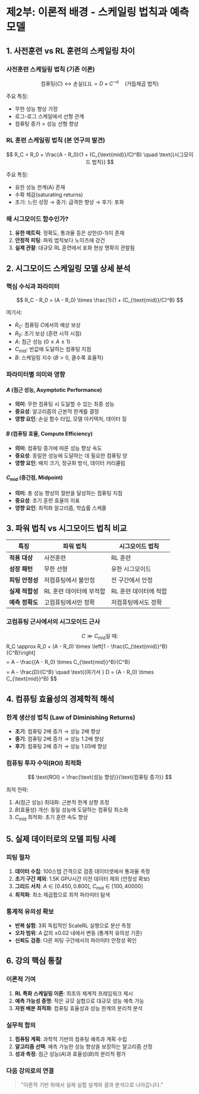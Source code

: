 # 제2부: 이론적 배경 - 스케일링 법칙과 예측 모델

## 1. 사전훈련 vs RL 훈련의 스케일링 차이

### 사전훈련 스케일링 법칙 (기존 이론)
$$
\text{컴퓨팅}(C) \leftrightarrow \text{손실}(L)
L = D \times C^{-\alpha} \quad \text{(거듭제곱 법칙)}
$$

주요 특징:
- 무한 성능 향상 가정
- 로그-로그 스케일에서 선형 관계
- 컴퓨팅 증가 = 성능 선형 향상

### RL 훈련 스케일링 법칙 (본 연구의 발견)
$$
R_C = R_0 + \frac{A - R_0}{1 + (C_{\text{mid}}/C)^B} \quad \text{(시그모이드 법칙)}
$$

주요 특징:
- 유한 성능 한계(A) 존재
- 수확 체감(saturating returns)
- 초기: 느린 성장 → 중기: 급격한 향상 → 후기: 포화

### 왜 시그모이드 함수인가?
1. **유한 메트릭**: 정확도, 통과율 등은 상한(0-1)이 존재
2. **안정적 피팅**: 파워 법칙보다 노이즈에 강건
3. **실제 관찰**: 대규모 RL 훈련에서 포화 현상 명확히 관찰됨

## 2. 시그모이드 스케일링 모델 상세 분석

### 핵심 수식과 파라미터
$$
R_C - R_0 = (A - R_0) \times \frac{1}{1 + (C_{\text{mid}}/C)^B}
$$

여기서:
- $R_C$: 컴퓨팅 $C$에서의 예상 보상
- $R_0$: 초기 보상 (훈련 시작 시점)
- $A$: 점근 성능 ($0 \leq A \leq 1$)
- $C_{\text{mid}}$: 반값에 도달하는 컴퓨팅 지점
- $B$: 스케일링 지수 ($B > 0$, 클수록 효율적)

### 파라미터별 의미와 영향

#### $A$ (점근 성능, Asymptotic Performance)
- **의미**: 무한 컴퓨팅 시 도달할 수 있는 최종 성능
- **중요성**: 알고리즘의 근본적 한계를 결정
- **영향 요인**: 손실 함수 타입, 모델 아키텍처, 데이터 질

#### $B$ (컴퓨팅 효율, Compute Efficiency)
- **의미**: 컴퓨팅 증가에 따른 성능 향상 속도
- **중요성**: 동일한 성능에 도달하는 데 필요한 컴퓨팅 양
- **영향 요인**: 배치 크기, 정규화 방식, 데이터 커리큘럼

#### $C_{\text{mid}}$ (중간점, Midpoint)
- **의미**: 총 성능 향상의 절반을 달성하는 컴퓨팅 지점
- **중요성**: 초기 훈련 효율의 지표
- **영향 요인**: 최적화 알고리즘, 학습률 스케줄

## 3. 파워 법칙 vs 시그모이드 법칙 비교

| 특징 | 파워 법칙 | 시그모이드 법칙 |
|------|----------|------------|
| **적용 대상** | 사전훈련 | RL 훈련 |
| **성장 패턴** | 무한 선형 | 유한 시그모이드 |
| **피팅 안정성** | 저컴퓨팅에서 불안정 | 전 구간에서 안정 |
| **실제 적합성** | RL 훈련 데이터에 부적합 | RL 훈련 데이터에 적합 |
| **예측 정확도** | 고컴퓨팅에서만 정확 | 저컴퓨팅에서도 정확 |

### 고컴퓨팅 근사에서의 시그모이드 근사
$$
C \gg C_{\text{mid}} \text{일 때:}
$$
R_C \approx R_0 + (A - R_0) \times \left[1 - \frac{C_{\text{mid}}^B}{C^B}\right]
$$
$$
= A - \frac{(A - R_0) \times C_{\text{mid}}^B}{C^B}
$$
$$
= A - \frac{D}{C^B} \quad \text{(여기서 } D = (A - R_0) \times C_{\text{mid}}^B)
$$

## 4. 컴퓨팅 효율성의 경제학적 해석

### 한계 생산성 법칙 (Law of Diminishing Returns)
- **초기**: 컴퓨팅 2배 증가 → 성능 2배 향상
- **중기**: 컴퓨팅 2배 증가 → 성능 1.2배 향상
- **후기**: 컴퓨팅 2배 증가 → 성능 1.05배 향상

### 컴퓨팅 투자 수익(ROI) 최적화
$$
\text{ROI} = \frac{\text{성능 향상}}{\text{컴퓨팅 증가}}
$$

최적 전략:
1. $A$(점근 성능) 최대화: 근본적 한계 상향 조정
2. $B$(효율성) 개선: 동일 성능에 도달하는 컴퓨팅 최소화
3. $C_{\text{mid}}$ 최적화: 초기 훈련 속도 향상

## 5. 실제 데이터로의 모델 피팅 사례

### 피팅 절차
1. **데이터 수집**: 100스텝 간격으로 검증 데이터셋에서 통과율 측정
2. **초기 구간 제외**: 1.5K GPU시간 이전 데이터 제외 (안정성 확보)
3. **그리드 서치**: $A \in [0.450, 0.800]$, $C_{\text{mid}} \in [100, 40000]$
4. **최적화**: 최소 제곱합으로 최적 파라미터 탐색

### 통계적 유의성 확보
- **반복 실험**: 3회 독립적인 ScaleRL 실행으로 분산 측정
- **오차 범위**: $A$ 값의 $\pm 0.02$ 내에서 변동 (통계적 유의성 기준)
- **신뢰도 검증**: 다른 피팅 구간에서의 파라미터 안정성 확인

## 6. 강의 핵심 통찰

### 이론적 기여
1. **RL 특화 스케일링 이론**: 최초의 체계적 프레임워크 제시
2. **예측 가능성 증명**: 작은 규모 실험으로 대규모 성능 예측 가능
3. **자원 배분 최적화**: 컴퓨팅 효율성과 성능 한계의 분리적 분석

### 실무적 함의
1. **컴퓨팅 계획**: 과학적 기반의 컴퓨팅 예측과 계획 수립
2. **알고리즘 선택**: 예측 가능한 성능 향상을 보장하는 알고리즘 선정
3. **성과 측정**: 점근 성능($A$)과 효율성($B$)의 분리적 평가

### 다음 강의로의 연결
> "이론적 기반 위에서 실제 실험 설계와 결과 분석으로 나아갑니다."